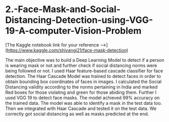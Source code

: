# 2.-Face-Mask-and-Social-Distancing-Detection-using-VGG-19-A-computer-Vision-Problem

[The Kaggle notebook link for your reference -->] (https://www.kaggle.com/shivangi21/face-mask-detection)

The main objective was to build a Deep Learning Model to detect if a person is wearing mask or not and further check if social distancing norms were being followed or not. I used Haar feature-based cascade classifier for face detection. The Haar Cascade Model was trained to detect faces in order to obtain bounding box coordinates of faces in images. I calculated the Social Distancing validity according to the norms pertaining in India and marked Red boxes for those violating and green for those abiding them. Further I used VGG 19 to detect face masks. The model achieved 99% accuracy on the trained data. The model was able to identify a mask in the test data too. Then we integrated with Haar Cascade and tested it on the test data. We correctly got social distancing as well as masks predicted at the end.

